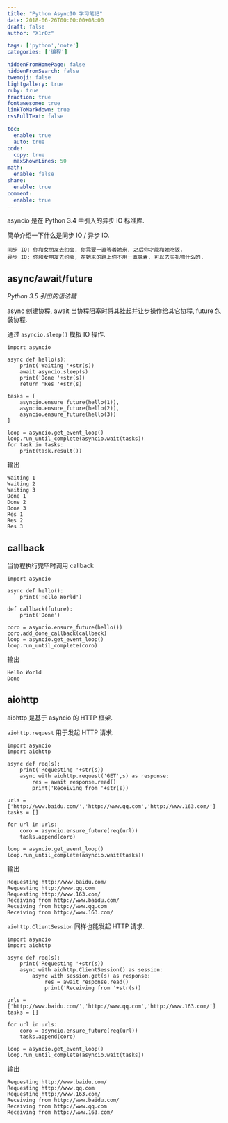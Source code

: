 ```yaml
---
title: "Python AsyncIO 学习笔记"
date: 2018-06-26T00:00:00+08:00
draft: false
author: "X1r0z"

tags: ['python','note']
categories: ['编程']

hiddenFromHomePage: false
hiddenFromSearch: false
twemoji: false
lightgallery: true
ruby: true
fraction: true
fontawesome: true
linkToMarkdown: true
rssFullText: false

toc:
  enable: true
  auto: true
code:
  copy: true
  maxShownLines: 50
math:
  enable: false
share:
  enable: true
comment:
  enable: true
---
```



asyncio 是在 Python 3.4 中引入的异步 IO 标准库.

<!--more-->

简单介绍一下什么是同步 IO / 异步 IO.

```
同步 IO: 你和女朋友去约会, 你需要一直等着她来, 之后你才能和她吃饭.
异步 IO: 你和女朋友去约会, 在她来的路上你不用一直等着, 可以去买礼物什么的.
```

## async/await/future

*Python 3.5 引出的语法糖*

async 创建协程, await 当协程阻塞时将其挂起并让步操作给其它协程, future 包装协程.

通过 `asyncio.sleep()` 模拟 IO 操作.

```
import asyncio

async def hello(s):
	print('Waiting '+str(s))
	await asyncio.sleep(s)
	print('Done '+str(s))
	return 'Res '+str(s)

tasks = [
	asyncio.ensure_future(hello(1)),
	asyncio.ensure_future(hello(2)),
	asyncio.ensure_future(hello(3))
]

loop = asyncio.get_event_loop()
loop.run_until_complete(asyncio.wait(tasks))
for task in tasks:
	print(task.result())
```

输出

```
Waiting 1
Waiting 2
Waiting 3
Done 1
Done 2
Done 3
Res 1
Res 2
Res 3
```

## callback

当协程执行完毕时调用 callback

```
import asyncio

async def hello():
	print('Hello World')

def callback(future):
	print('Done')

coro = asyncio.ensure_future(hello())
coro.add_done_callback(callback)
loop = asyncio.get_event_loop()
loop.run_until_complete(coro)
```

输出

```
Hello World
Done
```

## aiohttp

aiohttp 是基于 asyncio 的 HTTP 框架.

`aiohttp.request` 用于发起 HTTP 请求.

```
import asyncio
import aiohttp

async def req(s):
	print('Requesting '+str(s))
	async with aiohttp.request('GET',s) as response:
		res = await response.read()
		print('Receiving from '+str(s))

urls = ['http://www.baidu.com/','http://www.qq.com','http://www.163.com/']
tasks = []

for url in urls:
	coro = asyncio.ensure_future(req(url))
	tasks.append(coro)

loop = asyncio.get_event_loop()
loop.run_until_complete(asyncio.wait(tasks))
```

输出

```
Requesting http://www.baidu.com/
Requesting http://www.qq.com
Requesting http://www.163.com/
Receiving from http://www.baidu.com/
Receiving from http://www.qq.com
Receiving from http://www.163.com/
```

`aiohttp.ClientSession` 同样也能发起 HTTP 请求.

```
import asyncio
import aiohttp

async def req(s):
	print('Requesting '+str(s))
	async with aiohttp.ClientSession() as session:
		async with session.get(s) as response:
			res = await response.read()
			print('Receiving from '+str(s))

urls = ['http://www.baidu.com/','http://www.qq.com','http://www.163.com/']
tasks = []

for url in urls:
	coro = asyncio.ensure_future(req(url))
	tasks.append(coro)

loop = asyncio.get_event_loop()
loop.run_until_complete(asyncio.wait(tasks))
```

输出

```
Requesting http://www.baidu.com/
Requesting http://www.qq.com
Requesting http://www.163.com/
Receiving from http://www.baidu.com/
Receiving from http://www.qq.com
Receiving from http://www.163.com/
```